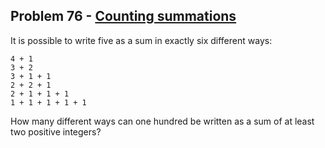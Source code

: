 ## Problem 76 - [Counting summations](https://projecteuler.net/problem=76)

It is possible to write five as a sum in exactly six different ways:

    4 + 1
    3 + 2
    3 + 1 + 1
    2 + 2 + 1
    2 + 1 + 1 + 1
    1 + 1 + 1 + 1 + 1

How many different ways can one hundred be written as a sum of at least two positive integers?
